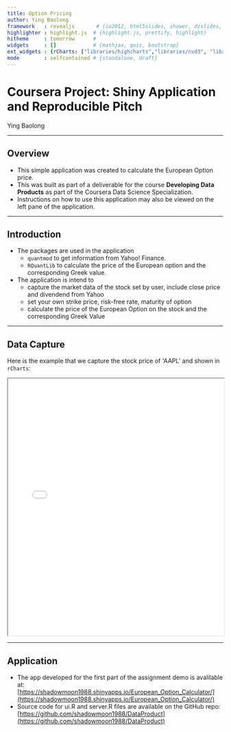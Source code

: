 ```yaml
---
title: Option Pricing
author: Ying Baolong
framework   : revealjs       # {io2012, html5slides, shower, dzslides, ...}
highlighter : highlight.js  # {highlight.js, prettify, highlight}
hitheme     : tomorrow      # 
widgets     : []            # {mathjax, quiz, bootstrap}
ext_widgets : {rCharts: ["libraries/highcharts","libraries/nvd3", "libraries/morris", "libraries/leaflet", "libraries/rickshaw","libraries/polycharts"]}
mode        : selfcontained # {standalone, draft}
---
```


# Coursera Project: Shiny Application and Reproducible Pitch

Ying Baolong


---

## Overview

- This simple application was created to calculate the European Option price.
- This was built as part of a deliverable for the course **Developing Data Products** as part of the Coursera Data Science Specialization.
- Instructions on how to use this application may also be viewed on the left pane of the application.

--- 

## Introduction

- The packages are used in the application
    * `quantmod` to get information from Yahoo! Finance.
    * `RQuantLib` to calculate the price of the European option and the corresponding Greek value.
- The application is intend to 
    * capture the market data of the stock set by user, include close price and divendend from Yahoo
    * set your own strike price, risk-free rate, maturity of option
    * calculate the price of the European Option on the stock and the corresponding Greek Value


--- 

## Data Capture

Here is the example that we capture the stock price of 'AAPL' and shown in `rCharts`:

<iframe src="fig/n1.html" width=100%, height=600></iframe>


--- 

## Application

- The app developed for the first part of the assignment demo is avalilable at: [https://shadowmoon1988.shinyapps.io/European_Option_Calculator/](https://shadowmoon1988.shinyapps.io/European_Option_Calculator/)
- Source code for ui.R and server.R files are available on the GitHub repo: [https://github.com/shadowmoon1988/DataProduct](https://github.com/shadowmoon1988/DataProduct)


